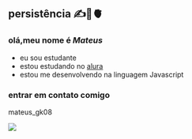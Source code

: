 ## persistência ✍️🧠🫀 
### olá,meu nome é _Mateus_


- eu sou estudante
- estou estudando no [alura](https://www.alura.com.br)
- estou me desenvolvendo na linguagem Javascript 

### entrar em contato comigo 
mateus_gk08


![](https://tenor.com/pt-BR/view/cr7man-utd-ronaldo-cristiano-ronaldo-man-utd-ronaldo-cr7-gif-22892826)
